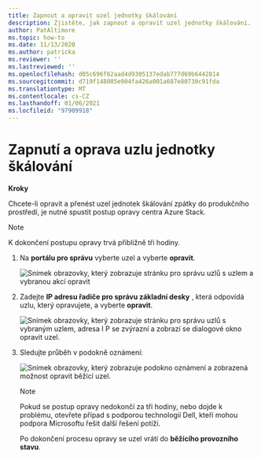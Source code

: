 ```yaml
---
title: Zapnout a opravit uzel jednotky škálování
description: Zjistěte, jak zapnout a opravit uzel jednotky škálování.
author: PatAltimore
ms.topic: how-to
ms.date: 11/13/2020
ms.author: patricka
ms.reviewer: ''
ms.lastreviewed: ''
ms.openlocfilehash: d05c696f62aad4d9305137edab777d69b6442814
ms.sourcegitcommit: d719f148005e904fa426a001a687e80730c91fda
ms.translationtype: MT
ms.contentlocale: cs-CZ
ms.lasthandoff: 01/06/2021
ms.locfileid: "97909918"
---
```

# <a name="powering-on-and-repairing-a-scale-unit-node"></a>Zapnutí a oprava uzlu jednotky škálování

**Kroky**

Chcete-li opravit a přenést uzel jednotek škálování zpátky do produkčního prostředí, je nutné spustit postup opravy centra Azure Stack.

> [!NOTE]
> K dokončení postupu opravy trvá přibližně tři hodiny.

1.  Na **portálu pro správu** vyberte uzel a vyberte **opravit**.

    ![Snímek obrazovky, který zobrazuje stránku pro správu uzlů s uzlem a vybranou akcí opravit](media/image-52.png)

1.  Zadejte **IP adresu řadiče pro správu základní desky** , která odpovídá uzlu, který opravujete, a vyberte **opravit**.

    ![Snímek obrazovky, který zobrazuje stránku pro správu uzlů s vybraným uzlem, adresa I P se zvýrazní a zobrazí se dialogové okno opravit uzel.](media/image-53.png)

1.  Sledujte průběh v podokně oznámení:

    ![Snímek obrazovky, který zobrazuje podokno oznámení a zobrazená možnost opravit běžící uzel.](media/image-54.png)
    
    
    > [!NOTE]
    > Pokud se postup opravy nedokončí za tři hodiny, nebo dojde k problému, otevřete případ s podporou technologií Dell, kteří mohou podpora Microsoftu řešit další řešení potíží.
    
    Po dokončení procesu opravy se uzel vrátí do **běžícího provozního stavu**.
    

